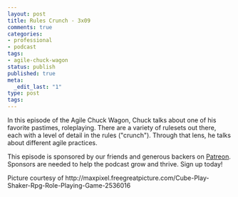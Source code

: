```yaml
---
layout: post
title: Rules Crunch - 3x09
comments: true
categories:
- professional
- podcast
tags:
- agile-chuck-wagon
status: publish
published: true
meta:
  _edit_last: "1"
type: post
tags:
---
```

<p>In this episode of the Agile Chuck Wagon, Chuck talks about one of his favorite pastimes, roleplaying. There are a variety of rulesets out there, each with a level of detail in the rules ("crunch"). Through that lens, he talks about different agile practices.</p>
<p>This episode is sponsored by our friends and generous backers on <a href="https://www.patreon.com/agilechuckwagon">Patreon</a>. Sponsors are needed to help the podcast grow and thrive. Sign up today!</p>
<p>Picture courtesy of http://maxpixel.freegreatpicture.com/Cube-Play-Shaker-Rpg-Role-Playing-Game-2536016</p>